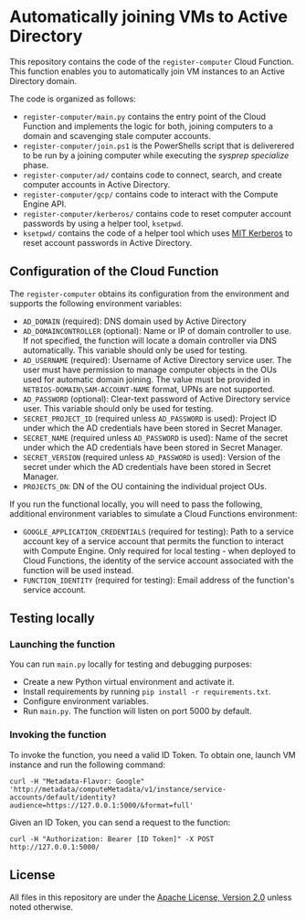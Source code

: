 # Automatically joining VMs to Active Directory

This repository contains the code of the `register-computer` Cloud Function. This function enables you
to automatically join VM instances to an Active Directory domain.

The code is organized as follows:

* `register-computer/main.py` contains the entry point of the Cloud Function and implements the
   logic for both, joining computers to a domain and scavenging stale computer accounts.
* `register-computer/join.ps1` is the PowerShells script that is deliverered to be run by a
   joining computer while executing the _sysprep specialize_ phase.
* `register-computer/ad/` contains code to connect, search, and create computer accounts in
   Active Directory.
* `register-computer/gcp/` contains code to interact with the Compute Engine API.
* `register-computer/kerberos/` contains code to reset computer account passwords by using a
  helper tool, `ksetpwd`.
* `ksetpwd/` contains the code of a helper tool which uses [MIT Kerberos](https://web.mit.edu/kerberos/)
  to reset account passwords in Active Directory.

## Configuration of the Cloud Function

The `register-computer` obtains its configuration from the environment and supports the following environment variables:

* `AD_DOMAIN` (required): DNS domain used by Active Directory
* `AD_DOMAINCONTROLLER` (optional): Name or IP of domain controller to use. If not specified, the function will locate a domain controller via DNS automatically. This variable should only be used for testing.
* `AD_USERNAME` (required): Username of Active Directory service user. The user must have permission to manage computer objects in the OUs used for automatic domain joining. The value must be provided in `NETBIOS-DOMAIN\SAM-ACCOUNT-NAME` format, UPNs are not supported.
* `AD_PASSWORD` (optional): Clear-text password of Active Directory service user.  This variable should only be used for testing.
* `SECRET_PROJECT_ID` (required unless `AD_PASSWORD` is used): Project ID under which the AD credentials have been stored in Secret Manager.
* `SECRET_NAME` (required unless `AD_PASSWORD` is used): Name of the secret under which the AD credentials have been stored in Secret Manager.
* `SECRET_VERSION` (required unless `AD_PASSWORD` is used): Version of the secret under which the AD credentials have been stored in Secret Manager.
* `PROJECTS_DN`: DN of the OU containing the individual project OUs.

If you run the functional locally, you will need to pass the following, additional environment variables to simulate a
Cloud Functions environment:

* `GOOGLE_APPLICATION_CREDENTIALS` (required for testing): Path to a service account key of a service account that permits the function to interact with Compute Engine. Only required for local testing - when deployed to Cloud Functions, the identity of the service account associated with the function will be used instead.
* `FUNCTION_IDENTITY` (required for testing): Email address of the function's service account.

## Testing locally

### Launching the function

You can run `main.py` locally for testing and debugging purposes:

* Create a new Python virtual environment and activate it.
* Install requirements by running `pip install -r requirements.txt`.
* Configure environment variables.
* Run `main.py`. The function will listen on port 5000 by default.

### Invoking the function

To invoke the function, you need a valid ID Token. To obtain one, launch VM instance and run the following command:

`curl -H "Metadata-Flavor: Google" 'http://metadata/computeMetadata/v1/instance/service-accounts/default/identity?audience=https://127.0.0.1:5000/&format=full'`

Given an ID Token, you can send a request to the function:

`curl -H "Authorization: Bearer [ID Token]" -X POST http://127.0.0.1:5000/`

## License

All files in this repository are under the
[Apache License, Version 2.0](LICENSE.txt) unless noted otherwise.
